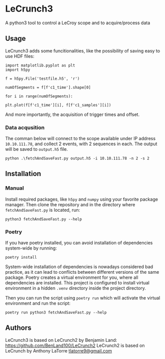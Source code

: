 # LeCrunch3
A python3 tool to control a LeCroy scope and to acquire/process data

## Usage
LeCrunch3 adds some funcitionalities, like the possibility of saving easy to use HDF files:

```
import matplotlib.pyplot as plt
import h5py

f = h5py.File('testfile.h5', 'r')

numOfSegments = f[f'c1_time'].shape[0]

for i in range(numOfSegments):

plt.plot(f[f'c1_time'][i], f[f'c1_samples'][i])
```

And more importantly, the acquisition of trigger times and offset.

### Data acqusition

The comman below will connect to the scope available under IP address `10.10.111.78`, and collect 2 events, with 2 sequences in each.
The output will be saved to `output.h5` file.

```
python .\fetchAndSaveFast.py output.h5 -i 10.10.111.78 -n 2 -s 2
```

## Installation

### Manual

Install required packages, like `h5py` and `numpy` using your favorite package manager.
Then clone the repository and in the directory where `fetchAndSaveFast.py` is located, run:

```shell
python3 fetchAndSaveFast.py --help
```

### Poetry

If you have poetry installed, you can avoid installation of dependencies system-wide by running:

```shell
poetry install
```

System-wide installation of dependencies is nowadays considered bad practice, as it can lead to conflicts between different versions of the same package. Poetry creates a virtual environment for you, where all dependencies are installed. This project is configured to install virtual environment in a hidden `.venv` directory inside the project directory.

Then you can run the script using `poetry run` which will activate the virtual environment and run the script:

```shell
poetry run python3 fetchAndSaveFast.py --help
```

## Authors

LeCrunch3 is based on LeCrunch2 by Benjamin Land: https://github.com/BenLand100/LeCrunch2
LeCrunch2 is based on LeCrunch by Anthony LaTorre <tlatorre9@gmail.com>
